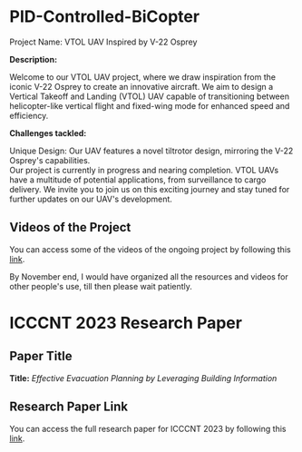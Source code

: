 # PID-Controlled-BiCopter
Project Name: VTOL UAV Inspired by V-22 Osprey

**Description:**

Welcome to our VTOL UAV project, where we draw inspiration from the iconic V-22 Osprey to create an innovative aircraft. We aim to design a Vertical Takeoff and Landing (VTOL) UAV capable of transitioning between helicopter-like vertical flight and fixed-wing mode for enhanced speed and efficiency.

**Challenges tackled:**

Unique Design: Our UAV features a novel tiltrotor design, mirroring the V-22 Osprey's capabilities.<br>
Our project is currently in progress and nearing completion. VTOL UAVs have a multitude of potential applications, from surveillance to cargo delivery. We invite you to join us on this exciting journey and stay tuned for further updates on our UAV's development.<be>

## Videos of the Project

You can access some of the videos of the ongoing project by following this [link](https://drive.google.com/drive/folders/1VBcQ2Rr2qNcvuwxplIHjNcZY8To1Jt6Y?usp=sharing). 

By November end, I would have organized all the resources and videos for other people's use, till then please wait patiently.

# ICCCNT 2023 Research Paper

## Paper Title

**Title:** *Effective Evacuation Planning by Leveraging
Building Information*

## Research Paper Link

You can access the full research paper for ICCCNT 2023 by following this [link](https://drive.google.com/drive/folders/14xxjs9Ps3dUrRSRdWns_fE6zB7bpZAl-?usp=sharing). 
